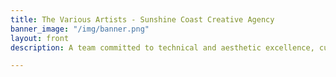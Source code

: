 ```yaml
---
title: The Various Artists - Sunshine Coast Creative Agency
banner_image: "/img/banner.png"
layout: front
description: A team committed to technical and aesthetic excellence, curiosity and the sharing of ideas.

---
```

